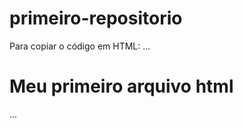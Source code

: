 # primeiro-repositorio

Para copiar o código em HTML:
...
<html>
  <h1>Meu primeiro arquivo html</h1>
</html>
...
